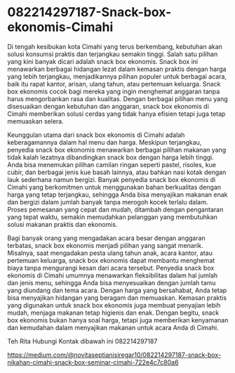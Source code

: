 # 082214297187-Snack-box-ekonomis-Cimahi
Di tengah kesibukan kota Cimahi yang terus berkembang, kebutuhan akan solusi konsumsi praktis dan terjangkau semakin tinggi. Salah satu pilihan yang kini banyak dicari adalah snack box ekonomis. Snack box ini menawarkan berbagai hidangan lezat dalam kemasan praktis dengan harga yang lebih terjangkau, menjadikannya pilihan populer untuk berbagai acara, baik itu rapat kantor, arisan, ulang tahun, atau pertemuan keluarga. Snack box ekonomis cocok bagi mereka yang ingin menghemat anggaran tanpa harus mengorbankan rasa dan kualitas. Dengan berbagai pilihan menu yang disesuaikan dengan kebutuhan dan anggaran, snack box ekonomis di Cimahi memberikan solusi cerdas yang tidak hanya efisien tetapi juga tetap memuaskan selera.

Keunggulan utama dari snack box ekonomis di Cimahi adalah keberagamannya dalam hal menu dan harga. Meskipun terjangkau, penyedia snack box ekonomis menawarkan berbagai pilihan makanan yang tidak kalah lezatnya dibandingkan snack box dengan harga lebih tinggi. Anda bisa menemukan pilihan camilan ringan seperti pastel, risoles, kue cubir, dan berbagai jenis kue basah lainnya, atau bahkan nasi kotak dengan lauk sederhana namun bergizi. Banyak penyedia snack box ekonomis di Cimahi yang berkomitmen untuk menggunakan bahan berkualitas dengan harga yang tetap terjangkau, sehingga Anda bisa menyajikan makanan enak dan bergizi dalam jumlah banyak tanpa merogoh kocek terlalu dalam. Proses pemesanan yang cepat dan mudah, ditambah dengan pengantaran yang tepat waktu, semakin memudahkan pelanggan yang membutuhkan solusi makanan praktis dan ekonomis.

Bagi banyak orang yang mengadakan acara besar dengan anggaran terbatas, snack box ekonomis menjadi pilihan yang sangat menarik. Misalnya, saat mengadakan pesta ulang tahun anak, acara kantor, atau pertemuan keluarga, snack box ekonomis dapat membantu menghemat biaya tanpa mengurangi kesan dari acara tersebut. Penyedia snack box ekonomis di Cimahi umumnya menawarkan fleksibilitas dalam hal jumlah dan jenis menu, sehingga Anda bisa menyesuaikan dengan jumlah tamu yang diundang dan tema acara. Dengan harga yang bersahabat, Anda tetap bisa menyajikan hidangan yang beragam dan memuaskan. Kemasan praktis yang digunakan untuk snack box ekonomis juga membuat penyajian lebih mudah, menjaga makanan tetap higienis dan enak. Dengan begitu, snack box ekonomis bukan hanya soal harga, tetapi juga memberikan kenyamanan dan kemudahan dalam menyajikan makanan untuk acara Anda di Cimahi.

Teh Rita Hubungi Kontak dibawah ini 082214297187

https://medium.com/@novitaseptianisiregar10/082214297187-snack-box-nikahan-cimahi-snack-box-seminar-cimahi-722e4c7c80a6
